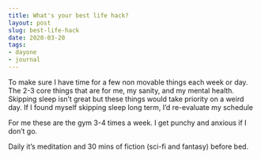 ```yaml
---
title: What's your best life hack?
layout: post
slug: best-life-hack
date: 2020-03-20
tags:
- dayone
- journal
---
```


To make sure I have time for a few non movable things each week or day. The 2-3 core things that are for me, my sanity, and my mental health. Skipping sleep isn’t great but these things would take priority on a weird day. If I found myself skipping sleep long term, I’d re-evaluate my schedule

For me these are the gym 3-4 times a week. I get punchy and anxious if I don’t go.

Daily it’s meditation and 30 mins of fiction (sci-fi and fantasy) before bed.